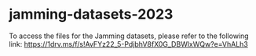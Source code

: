# jamming-datasets-2023

To access the files for the Jamming datasets, please refer to the following link: https://1drv.ms/f/s!AvFYz22_5-PdjbhV8fX0G_DBWlxWQw?e=VhALh3
